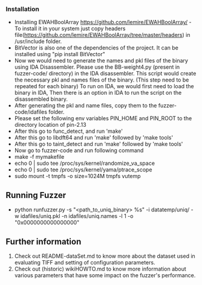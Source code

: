 

### Installation ###

* Installing EWAHBoolArray  https://github.com/lemire/EWAHBoolArray/ - To install it in your system just copy headers file(https://github.com/lemire/EWAHBoolArray/tree/master/headers) in /usr/include folder.
* BitVector is also one of the dependencies of the project. It can be installed  using "pip install BitVector"
* Now we would need to generate the names and pkl files of the binary using IDA Disassembler. Please use the BB-weight4.py (present in fuzzer-code/ directory) in the IDA disassembler. This script would create the necessary pkl and names files of the binary. (This step need to be repeated for each binary) To run on IDA, we would first need to load the binary in IDA, Then there is an option in IDA to run the script on the disassembled binary. 
* After generating the pkl and name files, copy them to the fuzzer-code/idafiles folder.
* Please set the following env variables PIN_HOME and PIN_ROOT to the directory location of pin-2.13 
* After this go to func_detect, and run 'make'
* After this go to libdft64 and run 'make' followed by 'make tools'
* After this go to taint_detect and run 'make' followed by 'make tools'
* Now go to fuzzer-code and run following command
* make -f mymakefile
* echo 0 | sudo tee /proc/sys/kernel/randomize_va_space
* echo 0 | sudo tee /proc/sys/kernel/yama/ptrace_scope
* sudo mount -t tmpfs -o size=1024M tmpfs vutemp

## Running Fuzzer ##

* python runfuzzer.py -s "<path_to_uniq_binary> %s" -i datatemp/uniq/ -w idafiles/uniq.pkl -n idafiles/uniq.names -l 1 -o "0x0000000000000000"

## Further information ##
1. Check out README-dataSet.md to know more about the dataset used in evaluating TIFF and setting of configuration parameters.
2. Check out (historic) wikiHOWTO.md to know more information about various parameters that have some impact on the fuzzer's performance.  
